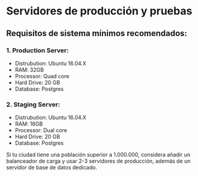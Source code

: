 # Servidores de producción y pruebas

## Requisitos de sistema mínimos recomendados:

### 1. Production Server:

- Distrubution: Ubuntu 16.04.X
- RAM: 32GB
- Processor: Quad core
- Hard Drive: 20 GB
- Database: Postgres

### 2. Staging Server:

- Distrubution: Ubuntu 16.04.X
- RAM: 16GB
- Processor: Dual core
- Hard Drive: 20 GB
- Database: Postgres

Si tu ciudad tiene una población superior a 1.000.000, considera añadir un balanceador de carga y usar 2-3 servidores de producción, además de un servidor de base de datos dedicado.
